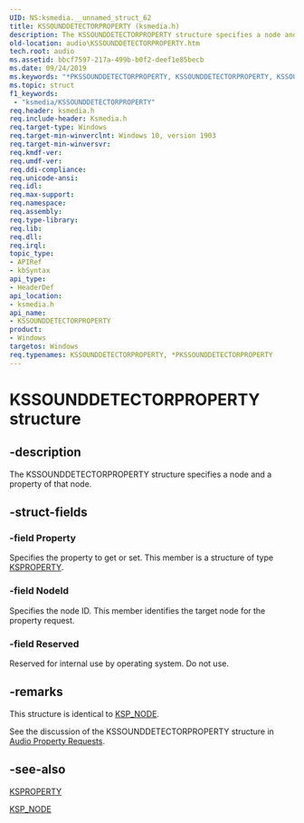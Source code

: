 ```yaml
---
UID: NS:ksmedia.__unnamed_struct_62
title: KSSOUNDDETECTORPROPERTY (ksmedia.h)
description: The KSSOUNDDETECTORPROPERTY structure specifies a node and a property of that node.
old-location: audio\KSSOUNDDETECTORPROPERTY.htm
tech.root: audio
ms.assetid: bbcf7597-217a-499b-b0f2-deef1e85becb
ms.date: 09/24/2019
ms.keywords: "*PKSSOUNDDETECTORPROPERTY, KSSOUNDDETECTORPROPERTY, KSSOUNDDETECTORPROPERTYstructure [Audio Devices], PKSSOUNDDETECTORPROPERTY, PKSSOUNDDETECTORPROPERTYstructure pointer [Audio Devices], audio.KSSOUNDDETECTORPROPERTY, ksmedia/KSSOUNDDETECTORPROPERTY, ksmedia/PKSSOUNDDETECTORPROPERTY"
ms.topic: struct
f1_keywords:
 - "ksmedia/KSSOUNDDETECTORPROPERTY"
req.header: ksmedia.h
req.include-header: Ksmedia.h
req.target-type: Windows
req.target-min-winverclnt: Windows 10, version 1903
req.target-min-winversvr: 
req.kmdf-ver: 
req.umdf-ver: 
req.ddi-compliance: 
req.unicode-ansi: 
req.idl: 
req.max-support: 
req.namespace: 
req.assembly: 
req.type-library: 
req.lib: 
req.dll: 
req.irql: 
topic_type:
- APIRef
- kbSyntax
api_type:
- HeaderDef
api_location:
- ksmedia.h
api_name:
- KSSOUNDDETECTORPROPERTY
product:
- Windows
targetos: Windows
req.typenames: KSSOUNDDETECTORPROPERTY, *PKSSOUNDDETECTORPROPERTY
---
```


# KSSOUNDDETECTORPROPERTY structure

## -description

The KSSOUNDDETECTORPROPERTY structure specifies a node and a property of that node.

## -struct-fields

### -field Property

Specifies the property to get or set. This member is a structure of type <a href="https://docs.microsoft.com/previous-versions/ff564262(v=vs.85)">KSPROPERTY</a>.

### -field NodeId

Specifies the node ID. This member identifies the target node for the property request.

### -field Reserved

Reserved for internal use by operating system. Do not use.

## -remarks

This structure is identical to <a href="https://docs.microsoft.com/windows-hardware/drivers/ddi/content/ks/ns-ks-ksp_node">KSP_NODE</a>.

See the discussion of the KSSOUNDDETECTORPROPERTY structure in <a href="https://docs.microsoft.com/windows-hardware/drivers/audio/audio-property-requests">Audio Property Requests</a>.

## -see-also

<a href="https://docs.microsoft.com/previous-versions/ff564262(v=vs.85)">KSPROPERTY</a>

<a href="https://docs.microsoft.com/windows-hardware/drivers/ddi/content/ks/ns-ks-ksp_node">KSP_NODE</a>
